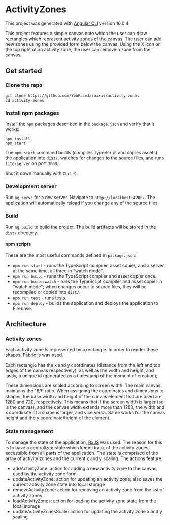 # ActivityZones

This project was generated with [Angular CLI](https://github.com/angular/angular-cli) version 16.0.4.

This project features a simple canvas onto which the user can draw rectangles which represent activity zones of the canvas.
The user can add new zones using the provided form below the canvas.
Using the X icon on the top right of an activity zone, the user can remove a zone from the canvas.

## Get started

### Clone the repo

```shell
git clone https://github.com/YouFaceJaraxxus/activity-zones
cd activity-zones
```

### Install npm packages

Install the `npm` packages described in the `package.json` and verify that it works:

```shell
npm install
npm start
```

The `npm start` command builds (compiles TypeScript and copies assets) the application into `dist/`, watches for changes to the source files, and runs `lite-server` on port `3000`.

Shut it down manually with `Ctrl-C`.


### Development server

Run `ng serve` for a dev server. Navigate to `http://localhost:4200/`. The application will automatically reload if you change any of the source files.

### Build

Run `ng build` to build the project. The build artifacts will be stored in the `dist/` directory.

#### npm scripts

These are the most useful commands defined in `package.json`:

* `npm run start` - runs the TypeScript compiler, asset copier, and a server at the same time, all three in "watch mode".
* `npm run build` - runs the TypeScript compiler and asset copier once.
* `npm run build:watch` - runs the TypeScript compiler and asset copier in "watch mode"; when changes occur to source files, they will be recompiled or copied into `dist/`.
* `npm run test` - runs tests.
* `npm run deploy` - builds the application and deploys the application to Firebase.

## Architecture

### Activity zones

Each activity zone is represented by a rectangle.
In order to render these shapes, [Fabric.js](http://fabricjs.com/) was used.

Each rectangle has the x and y coordinates (distance from the left and top edges of the canvas respectively), as well as the width and height, and lastly, a unique id (generated as a timestamp of the moment of creation);

These dimensions are scaled according to screen width. The main canvas maintains the 16/9 ratio. When assigning the coordinates and dimensions to shapes, the base width and height of the canvas element that are used are 1280 and 720, respectively. This means that if the screen width is larger (so is the canvas), and the canvas width extends more than 1280, the width and x coordinate of a shape is larger, and vice versa. Same works for the canvas height and the y coordinate/height of the element.

### State management

To manage the state of the application, [RxJS](https://rxjs.dev/) was used.
The reason for this is to have a centralized state which keeps track of the activity zones, accessible from all parts of the application.
The state is comprised of the array of activity zones and the current x and y scaling.
The actions feature:

- addActivityZone: action for adding a new activity zone to the canvas, used by the activity zone form.
- updateActivityZone: action for updating an activity zone; also saves the current activity zone state into local storage
- removeActivityZone: action for removing an activity zone from the list of activity zones
- loadActivityZones: action for loading the activity zone state from the local storage
- updateActivityZonesScale: action for updating the activity zone x and y scaling
